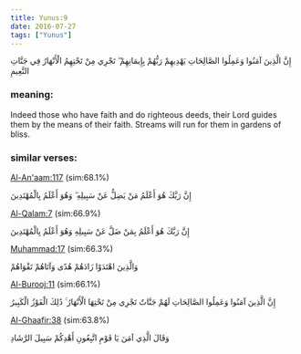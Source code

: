 ```yaml
---
title: Yunus:9
date: 2016-07-27
tags: ["Yunus"]
---
```

إِنَّ الَّذِينَ آمَنُوا وَعَمِلُوا الصَّالِحَاتِ يَهْدِيهِمْ رَبُّهُمْ بِإِيمَانِهِمْ ۖ تَجْرِي مِنْ تَحْتِهِمُ الْأَنْهَارُ فِي جَنَّاتِ النَّعِيمِ
### meaning: 
Indeed those who have faith and do righteous deeds, their Lord guides them by the means of their faith. Streams will run for them in gardens of bliss.
### similar verses: 

[Al-An'aam:117](/6/117) (sim:68.1%)

إِنَّ رَبَّكَ هُوَ أَعْلَمُ مَنْ يَضِلُّ عَنْ سَبِيلِهِ ۖ وَهُوَ أَعْلَمُ بِالْمُهْتَدِينَ

[Al-Qalam:7](/68/7) (sim:66.9%)

إِنَّ رَبَّكَ هُوَ أَعْلَمُ بِمَنْ ضَلَّ عَنْ سَبِيلِهِ وَهُوَ أَعْلَمُ بِالْمُهْتَدِينَ

[Muhammad:17](/47/17) (sim:66.3%)

وَالَّذِينَ اهْتَدَوْا زَادَهُمْ هُدًى وَآتَاهُمْ تَقْوَاهُمْ

[Al-Burooj:11](/85/11) (sim:66.1%)

إِنَّ الَّذِينَ آمَنُوا وَعَمِلُوا الصَّالِحَاتِ لَهُمْ جَنَّاتٌ تَجْرِي مِنْ تَحْتِهَا الْأَنْهَارُ ۚ ذَٰلِكَ الْفَوْزُ الْكَبِيرُ

[Al-Ghaafir:38](/40/38) (sim:63.8%)

وَقَالَ الَّذِي آمَنَ يَا قَوْمِ اتَّبِعُونِ أَهْدِكُمْ سَبِيلَ الرَّشَادِ
